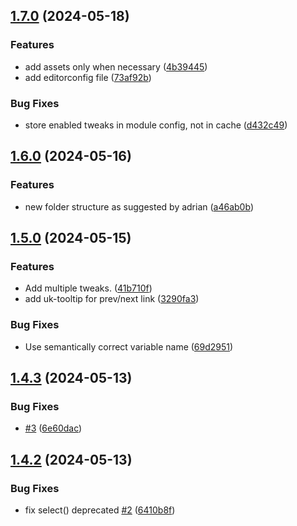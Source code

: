 ## [1.7.0](https://github.com/baumrock/RockAdminTweaks/compare/v1.6.0...v1.7.0) (2024-05-18)


### Features

* add assets only when necessary ([4b39445](https://github.com/baumrock/RockAdminTweaks/commit/4b39445264bde5d56e957cee6ff25a94f2855c5f))
* add editorconfig file ([73af92b](https://github.com/baumrock/RockAdminTweaks/commit/73af92be8291fc24381d8583d555fb325ee8fb9b))


### Bug Fixes

* store enabled tweaks in module config, not in cache ([d432c49](https://github.com/baumrock/RockAdminTweaks/commit/d432c49fc30b6cd4fbf6f46367db2a1334607ed6))

## [1.6.0](https://github.com/baumrock/RockAdminTweaks/compare/v1.5.0...v1.6.0) (2024-05-16)


### Features

* new folder structure as suggested by adrian ([a46ab0b](https://github.com/baumrock/RockAdminTweaks/commit/a46ab0b2419694437d56cac8c5a052da51478c33))

## [1.5.0](https://github.com/baumrock/RockAdminTweaks/compare/v1.4.3...v1.5.0) (2024-05-15)


### Features

* Add multiple tweaks. ([41b710f](https://github.com/baumrock/RockAdminTweaks/commit/41b710f1af8db2438e549222eff6a7a537115343))
* add uk-tooltip for prev/next link ([3290fa3](https://github.com/baumrock/RockAdminTweaks/commit/3290fa3dc3fd3b6dba0a72f667f69e30c805a15d))


### Bug Fixes

* Use semantically correct variable name ([69d2951](https://github.com/baumrock/RockAdminTweaks/commit/69d29517bcce07fdbe72eb152e703ed4964a2911))

## [1.4.3](https://github.com/baumrock/RockAdminTweaks/compare/v1.4.2...v1.4.3) (2024-05-13)


### Bug Fixes

* [#3](https://github.com/baumrock/RockAdminTweaks/issues/3) ([6e60dac](https://github.com/baumrock/RockAdminTweaks/commit/6e60dac142414a2007ff5b75188d348b1abd85d2))

## [1.4.2](https://github.com/baumrock/RockAdminTweaks/compare/v1.4.1...v1.4.2) (2024-05-13)


### Bug Fixes

* fix select() deprecated [#2](https://github.com/baumrock/RockAdminTweaks/issues/2) ([6410b8f](https://github.com/baumrock/RockAdminTweaks/commit/6410b8ffd1af6b085947fb2a16a4cb7bedf5740f))

